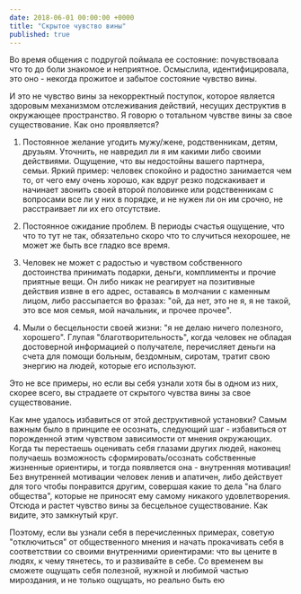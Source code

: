 ```yaml
---
date: 2018-06-01 00:00:00 +0000
title: "Скрытое чувство вины"
published: true
---
```

Во время общения с подругой поймала ее состояние: почувствовала что то до боли знакомое и неприятное. Осмыслила, идентифицировала, это оно - некогда прожитое и забытое состояние чувство вины. 

И это не чувство вины за некорректный поступок, которое является здоровым механизмом отслеживания действий, несущих деструктив в окружающее пространство. Я говорю о тотальном чувстве вины за свое существование. Как оно проявляется? 

1. Постоянное желание угодить мужу/жене, родственникам, детям, друзьям. Уточнить, не навредил ли я им какими либо своими действиями. Ощущение, что вы недостойны вашего партнера, семьи.
Яркий пример: человек спокойно и радостно занимается чем то, от чего ему очень хорошо, как вдруг резко подскакивает и начинает звонить своей второй половинке или родственникам с вопросами все ли у них в порядке, и не нужен ли он им срочно, не расстраивает ли их его отсутствие.

2. Постоянное ожидание проблем. В периоды счастья ощущение, что что то тут не так, обязательно скоро что то случиться нехорошее, не может же быть все гладко все время.

3. Человек не может с радостью и чувством собственного достоинства принимать подарки, деньги, комплименты и прочие приятные вещи. Он либо никак не реагирует на позитивные действия извне в его адрес, оставаясь в молчании с каменным лицом, либо рассыпается во фразах: "ой, да нет, это не я, я не такой, это все моя семья, мой начальник, и прочее прочее".

4. Мыли о бесцельности своей жизни: "я не делаю ничего полезного, хорошего". Глупая "благотворительность", когда человек не обладая достоверной информацией о получателе, перечисляет деньги на счета для помощи больным, бездомным, сиротам, тратит свою энергию на людей, которые его используют.

Это не все примеры, но если вы себя узнали хотя бы в одном из них, скорее всего, вы страдаете от скрытого чувства вины за свое существование.

Как мне удалось избавиться от этой деструктивной установки? Самым важным было в принципе ее осознать, следующий шаг - избавиться от порожденной этим чувством зависимости от мнения окружающих. Когда ты перестаешь оценивать себя глазами других людей, наконец получаешь возможность сформировать/осознать собственные жизненные ориентиры, и тогда появляется она - внутренняя мотивация! Без внутренней мотивации человек ленив и апатичен, либо действует для того чтобы понравится другим, совершая какие то дела "на благо общества", которые не приносят ему самому никакого удовлетворения. Отсюда и растет чувство вины за бесцельное существование. Как видите, это замкнутый круг. 

Поэтому, если вы узнали себя в перечисленных примерах, советую "отключиться" от общественного мнения и начать прокачивать себя в соответствии со своими внутренними ориентирами: что вы цените в людях, к чему тянетесь, то и развивайте в себе. Со временем вы сможете ощущать себя полезной, нужной и любимой частью мироздания, и не только ощущать, но реально быть ею 
